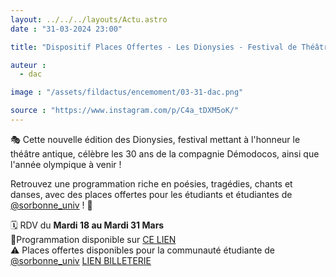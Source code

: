 ```yaml
---
layout: ../../../layouts/Actu.astro
date : "31-03-2024 23:00"

title: "Dispositif Places Offertes - Les Dionysies - Festival de Théâtre Antique"

auteur :
  - dac

image : "/assets/fildactus/encemoment/03-31-dac.png"

source : "https://www.instagram.com/p/C4a_tDXM5oK/"
---
```


🎭 Cette nouvelle édition des Dionysies, festival mettant à l'honneur le théâtre antique, célèbre les 30 ans de la compagnie Démodocos, ainsi que l'année olympique à venir !

Retrouvez une programmation riche en poésies, tragédies, chants et danses, avec des places offertes pour les étudiants et étudiantes de [@sorbonne_univ](https://www.instagram.com/sorbonne_univ/) ! 📖

🗓 RDV du __Mardi 18 au Mardi 31 Mars__  
📍Programmation disponible sur [CE LIEN](https://lettres.sorbonne-universite.fr/evenements/les-dionysies-festival-de-theatre-antique)  
⚠️ Places offertes disponibles pour la communauté étudiante de [@sorbonne_univ](https://www.instagram.com/sorbonne_univ/) [LIEN BILLETERIE](https://www.billetweb.fr/dionysies-2024)